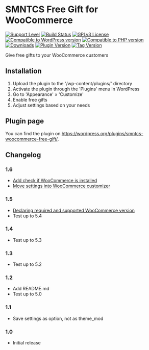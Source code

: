 # SMNTCS Free Gift for WooCommerce

[![Support Level](https://img.shields.io/badge/support-active-green.svg)](#support-level)
[![Build Status](https://api.travis-ci.com/nielslange/smntcs-woocommerce-free-gift.svg?branch=master)](https://api.travis-ci.com/nielslange/smntcs-woocommerce-free-gift)
[![GPLv3 License](https://img.shields.io/github/license/nielslange/smntcs-woocommerce-free-gift.svg)](https://www.gnu.org/licenses/gpl.html)
[![Compatible to WordPress version](https://plugintests.com/plugins/smntcs-woocommerce-free-gift/wp-badge.svg)](https://plugintests.com/plugins/smntcs-woocommerce-free-gift/latest)
[![Compatible to PHP version](https://plugintests.com/plugins/smntcs-woocommerce-free-gift/php-badge.svg)](https://plugintests.com/plugins/smntcs-woocommerce-free-gift/latest)
[![Downloads](https://img.shields.io/wordpress/plugin/dt/smntcs-woocommerce-free-gift.svg)](https://wordpress.org/plugins/smntcs-woocommerce-free-gift/)
[![Plugin Version](https://img.shields.io/wordpress/plugin/v/smntcs-woocommerce-free-gift.svg)](https://wordpress.org/plugins/smntcs-woocommerce-free-gift/)
[![Tag Version](https://img.shields.io/github/tag/nielslange/smntcs-woocommerce-free-gift.svg)](https://wordpress.org/plugins/smntcs-woocommerce-free-gift/)

Give free gifts to your WooCommerce customers

## Installation

1. Upload the plugin to the '/wp-content/plugins/' directory
2. Activate the plugin through the 'Plugins' menu in WordPress
3. Go to 'Appearance' » 'Customize'
4. Enable free gifts
5. Adjust settings based on your needs

## Plugin page

You can find the plugin on https://wordpress.org/plugins/smntcs-woocommerce-free-gift/.

## Changelog

### 1.6
* [Add check if WooCommerce is installed](https://github.com/nielslange/smntcs-woocommerce-free-gift/issues/14)
* [Move settings into WooCommerce customizer](https://github.com/nielslange/smntcs-woocommerce-free-gift/issues/12)

### 1.5
* [Declaring required and supported WooCommerce version](https://github.com/nielslange/smntcs-woocommerce-free-gift/issues/9)
* Test up to 5.4

### 1.4
* Test up to 5.3

### 1.3
* Test up to 5.2

### 1.2
* Add README.md
* Test up to 5.0

### 1.1
* Save settings as option, not as theme_mod

### 1.0
* Initial release